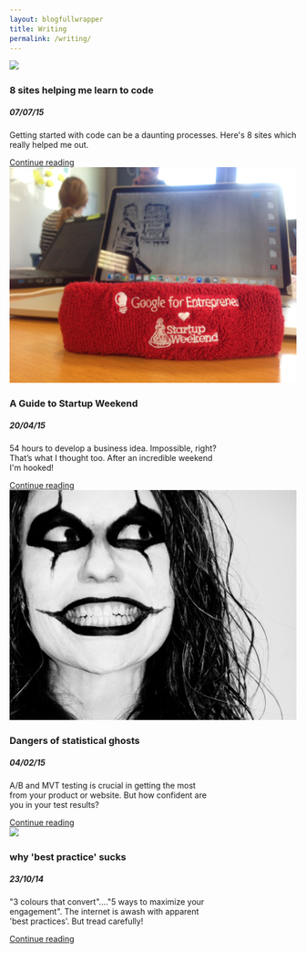 ```yaml
---
layout: blogfullwrapper
title: Writing
permalink: /writing/
---
```


<div class="container">
  <div class="blog-post-tile">
    <div class="tileimage"><img src="/assets/awesomecss.JPG"/></div><div class="tilecontent"><h3>8 sites helping me learn to code</h3><h5>07/07/15</h5><p>Getting started with code can be a daunting processes. Here's 8 sites which really helped me out.</p><a href="/startup/2015/07/07/learning-to-code.html">Continue reading</a></div><div class="tilesidekick"><i class="fa fa-share-alt"></i></div>
  </div>
</div>

<div class="container">
  <div class="blog-post-tile">
    <div class="tileimage"><img src="/assets/headband.JPG"/></div><div class="tilecontent"><h3>A Guide to Startup Weekend</h3><h5>20/04/15</h5><p>54 hours to develop a business idea. Impossible, right?<br> That’s what I thought too. After an incredible weekend <br> I'm hooked!</p><a href="/startup/2015/04/20/startup-weekend.html">Continue reading</a></div><div class="tilesidekick"><i class="fa fa-share-alt"></i></div>
  </div>
</div>

<div class="container">
  <div class="blog-post-tile">
    <div class="tileimage"><img src="/assets/hollowH.jpg"/></div><div class="tilecontent"><h3>Dangers of statistical ghosts</h3><h5>04/02/15</h5><p>A/B and MVT testing is crucial in getting the most <br>from your product or website. But how confident are <br>you in your test results?</p><a href="/data/2015/02/04/dangers-of-statistical-ghosts.html">Continue reading</a></div><div class="tilesidekick"><i class="fa fa-share-alt"></i></div>
  </div>
</div>

<div class="container">
  <div class="blog-post-tile">
    <div class="tileimage"><img src="/assets/pain.jpg"/></div><div class="tilecontent"><h3>why 'best practice' sucks</h3><h5>23/10/14</h5><p>"3 colours that convert"...."5 ways to maximize your <br>engagement". The internet is awash with apparent <br>'best practices'. But tread carefully!</p><a href="/data/2014/10/23/why-best-practice-sucks.html">Continue reading</a></div><div class="tilesidekick"><i class="fa fa-share-alt"></i></div>
  </div>
</div>

<script>
(function(i,s,o,g,r,a,m){i['GoogleAnalyticsObject']=r;i[r]=i[r]||function(){
(i[r].q=i[r].q||[]).push(arguments)},i[r].l=1*new Date();a=s.createElement(o),
m=s.getElementsByTagName(o)[0];a.async=1;a.src=g;m.parentNode.insertBefore(a,m)
})(window,document,'script','//www.google-analytics.com/analytics.js','ga');

ga('create', 'UA-62300351-1', 'auto');
ga('send', 'pageview');

</script>
